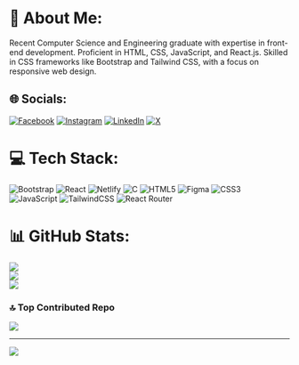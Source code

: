 # 💫 About Me:
Recent Computer Science and Engineering graduate with expertise in front-end development. Proficient in HTML, CSS, JavaScript, and React.js. Skilled in CSS frameworks like Bootstrap and Tailwind CSS, with a focus on responsive web design. 


## 🌐 Socials:
[![Facebook](https://img.shields.io/badge/Facebook-%231877F2.svg?logo=Facebook&logoColor=white)](https://facebook.com/mr.manojmt) [![Instagram](https://img.shields.io/badge/Instagram-%23E4405F.svg?logo=Instagram&logoColor=white)](https://instagram.com/i_mr.manoj) [![LinkedIn](https://img.shields.io/badge/LinkedIn-%230077B5.svg?logo=linkedin&logoColor=white)](https://linkedin.com/in/manoj-tambake) [![X](https://img.shields.io/badge/X-black.svg?logo=X&logoColor=white)](https://x.com/Mr_Manoj_2000) 

# 💻 Tech Stack:
![Bootstrap](https://img.shields.io/badge/bootstrap-%238511FA.svg?style=for-the-badge&logo=bootstrap&logoColor=white) ![React](https://img.shields.io/badge/react-%2320232a.svg?style=for-the-badge&logo=react&logoColor=%2361DAFB) ![Netlify](https://img.shields.io/badge/netlify-%23000000.svg?style=for-the-badge&logo=netlify&logoColor=#00C7B7) ![C](https://img.shields.io/badge/c-%2300599C.svg?style=for-the-badge&logo=c&logoColor=white) ![HTML5](https://img.shields.io/badge/html5-%23E34F26.svg?style=for-the-badge&logo=html5&logoColor=white) ![Figma](https://img.shields.io/badge/figma-%23F24E1E.svg?style=for-the-badge&logo=figma&logoColor=white) ![CSS3](https://img.shields.io/badge/css3-%231572B6.svg?style=for-the-badge&logo=css3&logoColor=white) ![JavaScript](https://img.shields.io/badge/javascript-%23323330.svg?style=for-the-badge&logo=javascript&logoColor=%23F7DF1E) ![TailwindCSS](https://img.shields.io/badge/tailwindcss-%2338B2AC.svg?style=for-the-badge&logo=tailwind-css&logoColor=white) ![React Router](https://img.shields.io/badge/React_Router-CA4245?style=for-the-badge&logo=react-router&logoColor=white)
# 📊 GitHub Stats:
![](https://github-readme-stats.vercel.app/api?username=manoj-mj2001&theme=gruvbox&hide_border=false&include_all_commits=false&count_private=false)<br/>
![](https://github-readme-streak-stats.herokuapp.com/?user=manoj-mj2001&theme=gruvbox&hide_border=false)<br/>
![](https://github-readme-stats.vercel.app/api/top-langs/?username=manoj-mj2001&theme=gruvbox&hide_border=false&include_all_commits=false&count_private=false&layout=compact)

### 🔝 Top Contributed Repo
![](https://github-contributor-stats.vercel.app/api?username=manoj-mj2001&limit=5&theme=dracula&combine_all_yearly_contributions=true)

---
[![](https://visitcount.itsvg.in/api?id=manoj-mj2001&icon=2&color=5)](https://visitcount.itsvg.in)

<!-- Proudly created with GPRM ( https://gprm.itsvg.in ) -->

